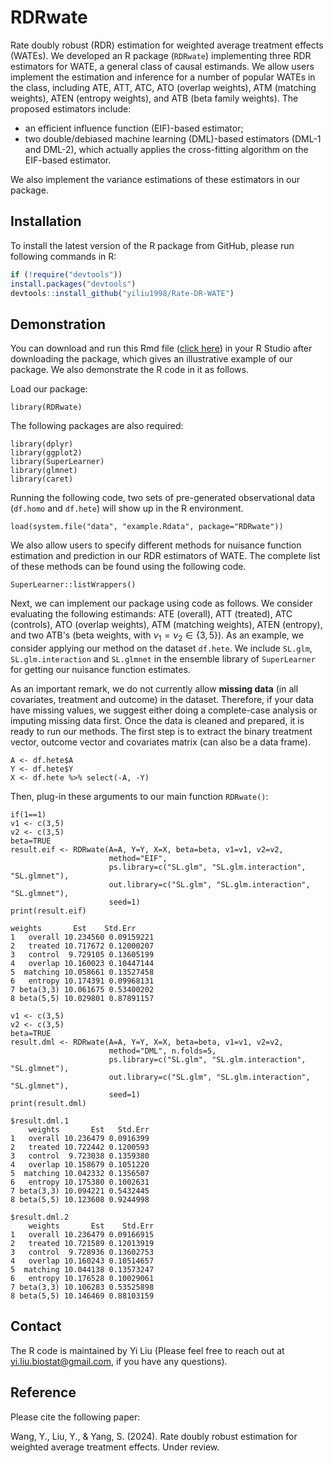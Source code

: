 # RDRwate
Rate doubly robust (RDR) estimation for weighted average treatment effects (WATEs). We developed an R package (`RDRwate`) implementing three RDR estimators for WATE, a general class of causal estimands. We allow users implement the estimation and inference for a number of popular WATEs in the class, including ATE, ATT, ATC, ATO (overlap weights), ATM (matching weights), ATEN (entropy weights), and ATB (beta family weights). The proposed estimators include: 

* an efficient influence function (EIF)-based estimator; 
* two double/debiased machine learning (DML)-based estimators (DML-1 and DML-2), which actually applies the cross-fitting algorithm on the EIF-based estimator.

We also implement the variance estimations of these estimators in our package.  

## Installation
To install the latest version of the R package from GitHub, please run following commands in R:

```r
if (!require("devtools"))
install.packages("devtools")
devtools::install_github("yiliu1998/Rate-DR-WATE")
```

## Demonstration
You can download and run this Rmd file ([click here](https://github.com/yiliu1998/Rate-DR-WATE/tree/main/vignettes)) in your R Studio after downloading the package, which gives an illustrative example of our package. We also demonstrate the R code in it as follows. 

Load our package: 

```{r}
library(RDRwate)
```

The following packages are also required:

```{r}
library(dplyr)
library(ggplot2)
library(SuperLearner)
library(glmnet)
library(caret)
```

Running the following code, two sets of pre-generated observational data (`df.homo` and `df.hete`) will show up in the R environment. 

```{r}
load(system.file("data", "example.Rdata", package="RDRwate"))
```

We also allow users to specify different methods for nuisance function estimation and prediction in our RDR estimators of WATE. The complete list of these methods can be found using the following code. 

```{r}
SuperLearner::listWrappers()
```

Next, we can implement our package using code as follows. We consider evaluating the following estimands: ATE (overall), ATT (treated), ATC (controls), ATO (overlap weights), ATM (matching weights), ATEN (entropy), and two ATB's (beta weights, with $\nu_1=\nu_2\in\{3,5\}$). As an example, we consider applying our method on the dataset `df.hete`. We include `SL.glm`, `SL.glm.interaction` and `SL.glmnet` in the ensemble library of `SuperLearner` for getting our nuisance function estimates. 

As an important remark, we do not currently allow **missing data** (in all covariates, treatment and outcome) in the dataset. Therefore, if your data have missing values, we suggest either doing a complete-case analysis or imputing missing data first. Once the data is cleaned and prepared, it is ready to run our methods. The first step is to extract the binary treatment vector, outcome vector and covariates matrix (can also be a data frame). 

```{r}
A <- df.hete$A
Y <- df.hete$Y
X <- df.hete %>% select(-A, -Y)
```

Then, plug-in these arguments to our main function `RDRwate()`: 

```{r}
if(1==1)
v1 <- c(3,5)
v2 <- c(3,5)
beta=TRUE
result.eif <- RDRwate(A=A, Y=Y, X=X, beta=beta, v1=v1, v2=v2,
                      method="EIF", 
                      ps.library=c("SL.glm", "SL.glm.interaction", "SL.glmnet"),
                      out.library=c("SL.glm", "SL.glm.interaction", "SL.glmnet"),
                      seed=1)
print(result.eif)
```

```{r}
weights       Est    Std.Err
1   overall 10.234560 0.09159221
2   treated 10.717672 0.12000207
3   control  9.729105 0.13605199
4   overlap 10.160023 0.10447144
5  matching 10.058661 0.13527458
6   entropy 10.174391 0.09968131
7 beta(3,3) 10.061675 0.53400202
8 beta(5,5) 10.029801 0.87891157
```

```{r}
v1 <- c(3,5)
v2 <- c(3,5)
beta=TRUE
result.dml <- RDRwate(A=A, Y=Y, X=X, beta=beta, v1=v1, v2=v2,
                      method="DML", n.folds=5,
                      ps.library=c("SL.glm", "SL.glm.interaction", "SL.glmnet"),
                      out.library=c("SL.glm", "SL.glm.interaction", "SL.glmnet"),
                      seed=1)
print(result.dml)
```

```{r}
$result.dml.1
    weights       Est   Std.Err
1   overall 10.236479 0.0916399
2   treated 10.722442 0.1200593
3   control  9.723038 0.1359380
4   overlap 10.158679 0.1051220
5  matching 10.042332 0.1356507
6   entropy 10.175380 0.1002631
7 beta(3,3) 10.094221 0.5432445
8 beta(5,5) 10.123608 0.9244998

$result.dml.2
    weights       Est    Std.Err
1   overall 10.236479 0.09166915
2   treated 10.721589 0.12013919
3   control  9.728936 0.13602753
4   overlap 10.160243 0.10514657
5  matching 10.044138 0.13573247
6   entropy 10.176528 0.10029061
7 beta(3,3) 10.106283 0.53525898
8 beta(5,5) 10.146469 0.88103159
```

## Contact 
The R code is maintained by Yi Liu (Please feel free to reach out at yi.liu.biostat@gmail.com, if you have any questions).

## Reference
Please cite the following paper:

Wang, Y., Liu, Y., & Yang, S. (2024). Rate doubly robust estimation for weighted average treatment effects. Under review. 
